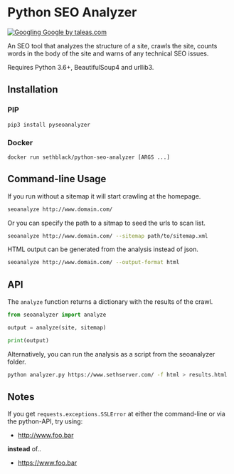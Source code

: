 Python SEO Analyzer
===================

[![Googling Google by taleas.com](https://www.taleas.com/static/images/comics/googling-google.jpg "Googling Google by taleas.com")](https://www.taleas.com/comics/googling-google.html)

An SEO tool that analyzes the structure of a site, crawls the site, counts words in the body of the site and warns of any technical SEO issues.

Requires Python 3.6+, BeautifulSoup4 and urllib3.

Installation
------------

### PIP

```
pip3 install pyseoanalyzer
```

### Docker

```
docker run sethblack/python-seo-analyzer [ARGS ...]
```

Command-line Usage
------------------

If you run without a sitemap it will start crawling at the homepage.

```sh
seoanalyze http://www.domain.com/
```

Or you can specify the path to a sitmap to seed the urls to scan list.

```sh
seoanalyze http://www.domain.com/ --sitemap path/to/sitemap.xml
```

HTML output can be generated from the analysis instead of json.

```sh
seoanalyze http://www.domain.com/ --output-format html
```

API
---

The `analyze` function returns a dictionary with the results of the crawl.

```python
from seoanalyzer import analyze

output = analyze(site, sitemap)

print(output)
```

Alternatively, you can run the analysis as a script from the seoanalyzer folder.

```sh
python analyzer.py https://www.sethserver.com/ -f html > results.html
```

Notes
-----

If you get `requests.exceptions.SSLError` at either the command-line or via the python-API, try using:
 - http://www.foo.bar
 
 **instead** of..
 
 -  https://www.foo.bar
